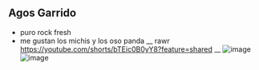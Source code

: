 ## Agos Garrido
- puro rock fresh
- me gustan los michis y los oso panda 
__
rawr
https://youtube.com/shorts/bTEic0B0yY8?feature=shared
__
![image](ntuploads2018/05/17124546Kurt-Cobain-muerte-11.jpg)
![image](https://images.app.goo.gl/7ny7HgRQhYhKDzoYA)